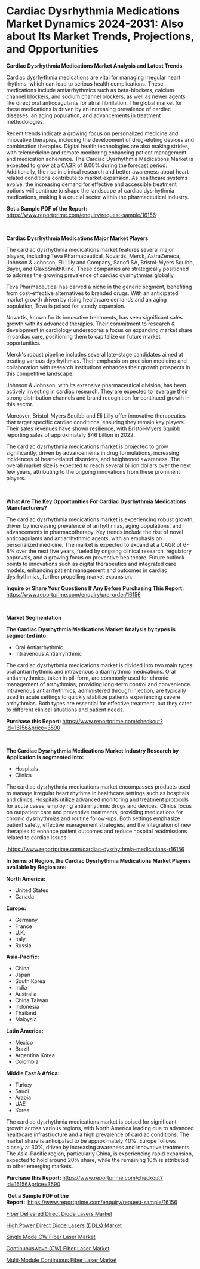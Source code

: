 <p><h1>Cardiac Dysrhythmia Medications Market Dynamics 2024-2031: Also about Its Market Trends, Projections, and Opportunities</h1></p><p><strong>Cardiac Dysrhythmia Medications Market Analysis and Latest Trends</strong></p>
<p><p>Cardiac dysrhythmia medications are vital for managing irregular heart rhythms, which can lead to serious health complications. These medications include antiarrhythmics such as beta-blockers, calcium channel blockers, and sodium channel blockers, as well as newer agents like direct oral anticoagulants for atrial fibrillation. The global market for these medications is driven by an increasing prevalence of cardiac diseases, an aging population, and advancements in treatment methodologies.</p><p>Recent trends indicate a growing focus on personalized medicine and innovative therapies, including the development of drug-eluting devices and combination therapies. Digital health technologies are also making strides, with telemedicine and remote monitoring enhancing patient management and medication adherence. The Cardiac Dysrhythmia Medications Market is expected to grow at a CAGR of 9.00% during the forecast period. Additionally, the rise in clinical research and better awareness about heart-related conditions contribute to market expansion. As healthcare systems evolve, the increasing demand for effective and accessible treatment options will continue to shape the landscape of cardiac dysrhythmia medications, making it a crucial sector within the pharmaceutical industry.</p></p>
<p><strong>Get a Sample PDF of the Report:&nbsp;</strong> <a href="https://www.reportprime.com/enquiry/request-sample/16156?utm_campaign=1126&utm_medium=2&utm_source=Github&utm_content=ia&utm_term=11102024&utm_id=cardiac-dysrhythmia-medications">https://www.reportprime.com/enquiry/request-sample/16156</a></p>
<p>&nbsp;</p>
<p><strong>Cardiac Dysrhythmia Medications Major Market Players</strong></p>
<p><p>The cardiac dysrhythmia medications market features several major players, including Teva Pharmaceutical, Novartis, Merck, AstraZeneca, Johnson & Johnson, Eli Lilly and Company, Sanofi SA, Bristol-Myers Squibb, Bayer, and GlaxoSmithKline. These companies are strategically positioned to address the growing prevalence of cardiac dysrhythmias globally.</p><p>Teva Pharmaceutical has carved a niche in the generic segment, benefiting from cost-effective alternatives to branded drugs. With an anticipated market growth driven by rising healthcare demands and an aging population, Teva is poised for steady expansion.</p><p>Novartis, known for its innovative treatments, has seen significant sales growth with its advanced therapies. Their commitment to research & development in cardiology underscores a focus on expanding market share in cardiac care, positioning them to capitalize on future market opportunities.</p><p>Merck's robust pipeline includes several late-stage candidates aimed at treating various dysrhythmias. Their emphasis on precision medicine and collaboration with research institutions enhances their growth prospects in this competitive landscape.</p><p>Johnson & Johnson, with its extensive pharmaceutical division, has been actively investing in cardiac research. They are expected to leverage their strong distribution channels and brand recognition for continued growth in this sector.</p><p>Moreover, Bristol-Myers Squibb and Eli Lilly offer innovative therapeutics that target specific cardiac conditions, ensuring they remain key players. Their sales revenues have shown resilience, with Bristol-Myers Squibb reporting sales of approximately $46 billion in 2022.</p><p>The cardiac dysrhythmia medications market is projected to grow significantly, driven by advancements in drug formulations, increasing incidences of heart-related disorders, and heightened awareness. The overall market size is expected to reach several billion dollars over the next few years, attributing to the ongoing innovations from these prominent players.</p></p>
<p>&nbsp;</p>
<p><strong>What Are The Key Opportunities For Cardiac Dysrhythmia Medications Manufacturers?</strong></p>
<p><p>The cardiac dysrhythmia medications market is experiencing robust growth, driven by increasing prevalence of arrhythmias, aging populations, and advancements in pharmacotherapy. Key trends include the rise of novel anticoagulants and antiarrhythmic agents, with an emphasis on personalized medicine. The market is expected to expand at a CAGR of 6-8% over the next five years, fueled by ongoing clinical research, regulatory approvals, and a growing focus on preventive healthcare. Future outlook points to innovations such as digital therapeutics and integrated care models, enhancing patient management and outcomes in cardiac dysrhythmias, further propelling market expansion.</p></p>
<p><strong>Inquire or Share Your Questions If Any Before Purchasing This Report:</strong> <a href="https://www.reportprime.com/enquiry/pre-order/16156?utm_campaign=1126&utm_medium=2&utm_source=Github&utm_content=ia&utm_term=11102024&utm_id=cardiac-dysrhythmia-medications">https://www.reportprime.com/enquiry/pre-order/16156</a></p>
<p>&nbsp;</p>
<p><strong>Market Segmentation</strong></p>
<p><strong>The Cardiac Dysrhythmia Medications Market Analysis by types is segmented into:</strong></p>
<p><ul><li>Oral Antiarrhythmic</li><li>Intravenous Antiarryhthmic</li></ul></p>
<p><p>The cardiac dysrhythmia medications market is divided into two main types: oral antiarrhythmic and intravenous antiarrhythmic medications. Oral antiarrhythmics, taken in pill form, are commonly used for chronic management of arrhythmias, providing long-term control and convenience. Intravenous antiarrhythmics, administered through injection, are typically used in acute settings to quickly stabilize patients experiencing severe arrhythmias. Both types are essential for effective treatment, but they cater to different clinical situations and patient needs.</p></p>
<p><strong>Purchase this Report:&nbsp;</strong><a href="https://www.reportprime.com/checkout?id=16156&price=3590&utm_campaign=1126&utm_medium=2&utm_source=Github&utm_content=ia&utm_term=11102024&utm_id=cardiac-dysrhythmia-medications">https://www.reportprime.com/checkout?id=16156&price=3590</a></p>
<p>&nbsp;</p>
<p><strong>The Cardiac Dysrhythmia Medications Market Industry Research by Application is segmented into:</strong></p>
<p><ul><li>Hospitals</li><li>Clinics</li></ul></p>
<p><p>The cardiac dysrhythmia medications market encompasses products used to manage irregular heart rhythms in healthcare settings such as hospitals and clinics. Hospitals utilize advanced monitoring and treatment protocols for acute cases, employing antiarrhythmic drugs and devices. Clinics focus on outpatient care and preventive treatments, providing medications for chronic dysrhythmias and routine follow-ups. Both settings emphasize patient safety, effective management strategies, and the integration of new therapies to enhance patient outcomes and reduce hospital readmissions related to cardiac issues.</p></p>
<p><a href="https://www.reportprime.com/cardiac-dysrhythmia-medications-r16156?utm_campaign=1126&utm_medium=2&utm_source=Github&utm_content=ia&utm_term=11102024&utm_id=cardiac-dysrhythmia-medications">&nbsp;https://www.reportprime.com/cardiac-dysrhythmia-medications-r16156</a></p>
<p><strong>In terms of Region, the Cardiac Dysrhythmia Medications Market Players available by Region are:</strong></p>
<p>
    <p> <strong> North America: </strong>
        <ul>
            <li>United States</li>
            <li>Canada</li>
        </ul>
        </p> 
    <p> <strong> Europe: </strong>
        <ul>
            <li>Germany</li>
            <li>France</li>
            <li>U.K.</li>
            <li>Italy</li>
            <li>Russia</li>
        </ul>
        </p> 
    <p> <strong> Asia-Pacific: </strong>
        <ul>
            <li>China</li>
            <li>Japan</li>
            <li>South Korea</li>
            <li>India</li>
            <li>Australia</li>
            <li>China Taiwan</li>
            <li>Indonesia</li>
            <li>Thailand</li>
            <li>Malaysia</li>
        </ul>
        </p> 
    <p> <strong> Latin America: </strong>
        <ul>
            <li>Mexico</li>
            <li>Brazil</li>
            <li>Argentina Korea</li>
            <li>Colombia</li>
        </ul>
        </p> 
    <p> <strong> Middle East & Africa: </strong>
        <ul>
            <li>Turkey</li>
            <li>Saudi</li>
            <li>Arabia</li>
            <li>UAE</li>
            <li>Korea</li>
        </ul>
    </p>
    </p>
<p><p>The cardiac dysrhythmia medications market is poised for significant growth across various regions, with North America leading due to advanced healthcare infrastructure and a high prevalence of cardiac conditions. The market share is anticipated to be approximately 40%. Europe follows closely at 30%, driven by increasing awareness and innovative treatments. The Asia-Pacific region, particularly China, is experiencing rapid expansion, expected to hold around 20% share, while the remaining 10% is attributed to other emerging markets.</p></p>
<p><strong>Purchase this Report: </strong><a href="https://www.reportprime.com/checkout?id=16156&price=3590&utm_campaign=1126&utm_medium=2&utm_source=Github&utm_content=ia&utm_term=11102024&utm_id=cardiac-dysrhythmia-medications">https://www.reportprime.com/checkout?id=16156&price=3590</a></p>
<p>&nbsp;<strong>Get a Sample PDF of the Report:&nbsp;&nbsp;</strong><a href="https://www.reportprime.com/enquiry/request-sample/16156?utm_campaign=1126&utm_medium=2&utm_source=Github&utm_content=ia&utm_term=11102024&utm_id=cardiac-dysrhythmia-medications">https://www.reportprime.com/enquiry/request-sample/16156</a></p>
<p><strong></strong></p>
<p><p><a href="https://www.linkedin.com/pulse/navigating-global-fiber-delivered-direct-diode-lasers-market-oahwe?utm_campaign=1126&utm_medium=2&utm_source=Github&utm_content=ia&utm_term=11102024&utm_id=cardiac-dysrhythmia-medications">Fiber Delivered Direct Diode Lasers Market</a></p><p><a href="https://www.linkedin.com/pulse/insights-high-power-direct-diode-lasers-ddls-market-size-which-f7eie?utm_campaign=1126&utm_medium=2&utm_source=Github&utm_content=ia&utm_term=11102024&utm_id=cardiac-dysrhythmia-medications">High Power Direct Diode Lasers (DDLs) Market</a></p><p><a href="https://www.linkedin.com/pulse/strategic-roadmap-global-single-mode-cw-fiber-laser-market-insights-mcz8e?utm_campaign=1126&utm_medium=2&utm_source=Github&utm_content=ia&utm_term=11102024&utm_id=cardiac-dysrhythmia-medications">Single Mode CW Fiber Laser Market</a></p><p><a href="https://www.linkedin.com/pulse/future-continuouswave-cw-fiber-laser-market-global-forecast-7qhge?utm_campaign=1126&utm_medium=2&utm_source=Github&utm_content=ia&utm_term=11102024&utm_id=cardiac-dysrhythmia-medications">Continuouswave (CW) Fiber Laser Market</a></p><p><a href="https://www.linkedin.com/pulse/multi-module-continuous-fiber-laser-industry-forecast-market-9tzfe?utm_campaign=1126&utm_medium=2&utm_source=Github&utm_content=ia&utm_term=11102024&utm_id=cardiac-dysrhythmia-medications">Multi-Module Continuous Fiber Laser Market</a></p></p>
